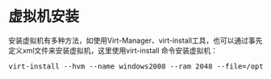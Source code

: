 # 虚拟机安装
安装虚拟机有多种方法，如使用Virt-Manager、virt-install工具，也可以通过事先定义xml文件来安装虚拟机，这里使用virt-install 命令安装虚拟机：
<pre>
virt-install --hvm --name windows2008 --ram 2048 --file=/opt/sys.img --livecd --cdrom /opt/windows/windows2008.iso --vnc --vncport=5910
</pre>
